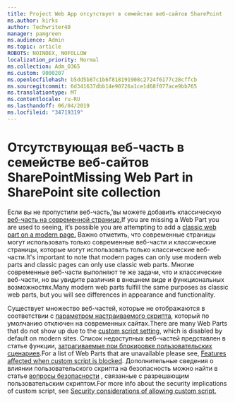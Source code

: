```yaml
---
title: Project Web App отсутствует в семействе веб-сайтов SharePoint
ms.author: kirks
author: Techwriter40
manager: pamgreen
ms.audience: Admin
ms.topic: article
ROBOTS: NOINDEX, NOFOLLOW
localization_priority: Normal
ms.collection: Adm_O365
ms.custom: 9000207
ms.openlocfilehash: b5dd5b87c1b6f818191908c2724f6177c28cffcb
ms.sourcegitcommit: 6d341637dbb14e90726a1ce1d68f077ace9bb765
ms.translationtype: MT
ms.contentlocale: ru-RU
ms.lasthandoff: 06/04/2019
ms.locfileid: "34719319"
---
```

# <a name="missing-web-part-in-sharepoint-site-collection"></a><span data-ttu-id="6a4e5-102">Отсутствующая веб-часть в семействе веб-сайтов SharePoint</span><span class="sxs-lookup"><span data-stu-id="6a4e5-102">Missing Web Part in SharePoint site collection</span></span>

<p><span data-ttu-id="6a4e5-103">Если вы не пропустили веб-часть,&rsquo;вы можете добавить классическую <a href="https://support.office.com/en-us/article/classic-and-modern-web-part-experiences-3fdae6c3-8fc1-49ab-8708-8c104b882e64">веб-часть на современной странице.</a></span><span class="sxs-lookup"><span data-stu-id="6a4e5-103">If you are missing a Web Part you are used to seeing, it&rsquo;s possible you are attempting to add a <a href="https://support.office.com/en-us/article/classic-and-modern-web-part-experiences-3fdae6c3-8fc1-49ab-8708-8c104b882e64">classic web part on a modern page.</a></span></span> <span data-ttu-id="6a4e5-104">Важно отметить, что современные страницы могут использовать только современные веб-части и классические страницы, которые могут использовать только классические веб-части.</span><span class="sxs-lookup"><span data-stu-id="6a4e5-104">It's important to note that modern pages can only use modern web parts and classic pages can only use classic web parts.</span></span> <span data-ttu-id="6a4e5-105">Многие современные веб-части выполняют те же задачи, что и классические веб-части, но вы увидите различия в внешнем виде и функциональных возможностях.</span><span class="sxs-lookup"><span data-stu-id="6a4e5-105">Many modern web parts fulfill the same purposes as classic web parts, but you will see differences in appearance and functionality.</span></span></p> <p><span data-ttu-id="6a4e5-106">Существует множество веб-частей, которые не отображаются в соответствии с <a href="https://docs.microsoft.com/en-us/sharepoint/allow-or-prevent-custom-script">параметром настраиваемого скрипта</a>, который по умолчанию отключен на современных сайтах.</span><span class="sxs-lookup"><span data-stu-id="6a4e5-106">There are many Web Parts that do not show up due to the <a href="https://docs.microsoft.com/en-us/sharepoint/allow-or-prevent-custom-script">custom script setting</a>, which is disabled by default on modern sites.</span></span> <span data-ttu-id="6a4e5-107">Список недоступных веб-частей представлен в статье функции, <a href="https://docs.microsoft.com/en-us/sharepoint/allow-or-prevent-custom-script#features-affected-when-custom-script-is-blocked">затрагиваемые при блокировке пользовательских сценариев</a>.</span><span class="sxs-lookup"><span data-stu-id="6a4e5-107">For a list of Web Parts that are unavailable please see, <a href="https://docs.microsoft.com/en-us/sharepoint/allow-or-prevent-custom-script#features-affected-when-custom-script-is-blocked">Features affected when custom script is blocked</a>.</span></span> <span data-ttu-id="6a4e5-108">Дополнительные сведения о влиянии пользовательского скрипта на безопасность можно найти в статье <a href="https://docs.microsoft.com/en-us/sharepoint/security-considerations-of-allowing-custom-script">вопросы безопасности</a> , связанные с разрешающим пользовательским скриптом.</span><span class="sxs-lookup"><span data-stu-id="6a4e5-108">For more info about the security implications of custom script, see <a href="https://docs.microsoft.com/en-us/sharepoint/security-considerations-of-allowing-custom-script">Security considerations of allowing custom script.</a></span></span></p>
